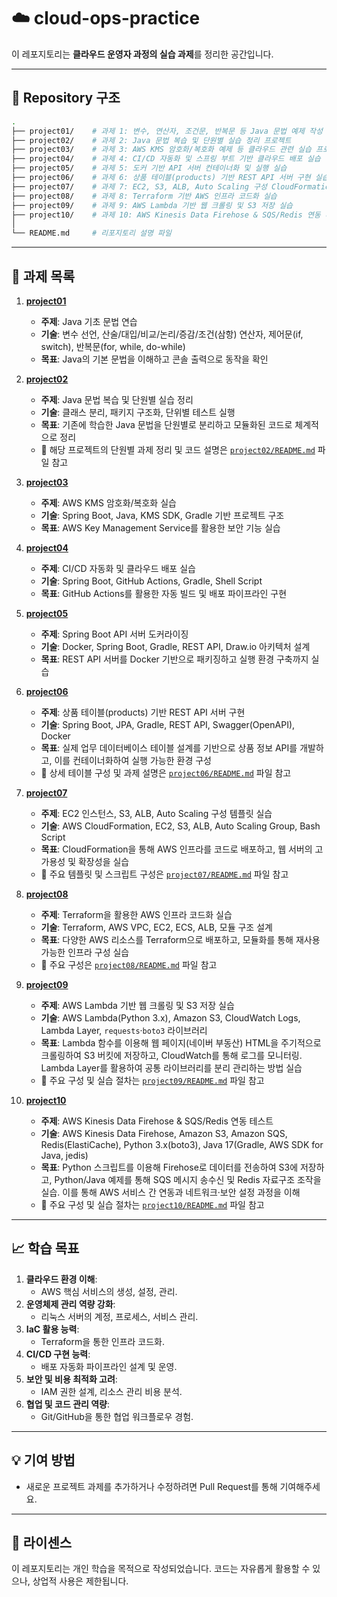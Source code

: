 # ☁️ cloud-ops-practice

이 레포지토리는 **클라우드 운영자 과정의 실습 과제**를 정리한 공간입니다.

---

## 📂 Repository 구조

```bash
. 
├── project01/    # 과제 1: 변수, 연산자, 조건문, 반복문 등 Java 문법 예제 작성
├── project02/    # 과제 2: Java 문법 복습 및 단원별 실습 정리 프로젝트
├── project03/    # 과제 3: AWS KMS 암호화/복호화 예제 등 클라우드 관련 실습 프로젝트
├── project04/    # 과제 4: CI/CD 자동화 및 스프링 부트 기반 클라우드 배포 실습
├── project05/    # 과제 5: 도커 기반 API 서버 컨테이너화 및 실행 실습
├── project06/    # 과제 6: 상품 테이블(products) 기반 REST API 서버 구현 실습
├── project07/    # 과제 7: EC2, S3, ALB, Auto Scaling 구성 CloudFormation 실습
├── project08/    # 과제 8: Terraform 기반 AWS 인프라 코드화 실습
├── project09/    # 과제 9: AWS Lambda 기반 웹 크롤링 및 S3 저장 실습
├── project10/    # 과제 10: AWS Kinesis Data Firehose & SQS/Redis 연동 테스트 실습
│
└── README.md     # 리포지토리 설명 파일
```

---

## 📁 과제 목록

1. **[project01](project01/)**
   - **주제**: Java 기초 문법 연습
   - **기술**: 변수 선언, 산술/대입/비교/논리/증감/조건(삼항) 연산자, 제어문(if, switch), 반복문(for, while, do-while)
   - **목표**: Java의 기본 문법을 이해하고 콘솔 출력으로 동작을 확인

2. **[project02](project02/)**
   - **주제**: Java 문법 복습 및 단원별 실습 정리
   - **기술**: 클래스 분리, 패키지 구조화, 단위별 테스트 실행
   - **목표**: 기존에 학습한 Java 문법을 단원별로 분리하고 모듈화된 코드로 체계적으로 정리
   - 📂 해당 프로젝트의 단원별 과제 정리 및 코드 설명은 [`project02/README.md`](project02/README.md) 파일 참고

3. **[project03](project03/)**
   - **주제**: AWS KMS 암호화/복호화 실습
   - **기술**: Spring Boot, Java, KMS SDK, Gradle 기반 프로젝트 구조
   - **목표**: AWS Key Management Service를 활용한 보안 기능 실습

4. **[project04](project04/)**
   - **주제**: CI/CD 자동화 및 클라우드 배포 실습
   - **기술**: Spring Boot, GitHub Actions, Gradle, Shell Script
   - **목표**: GitHub Actions를 활용한 자동 빌드 및 배포 파이프라인 구현

5. **[project05](project05/)**
   - **주제**: Spring Boot API 서버 도커라이징
   - **기술**: Docker, Spring Boot, Gradle, REST API, Draw.io 아키텍처 설계
   - **목표**: REST API 서버를 Docker 기반으로 패키징하고 실행 환경 구축까지 실습

6. **[project06](project06/)**
   - **주제**: 상품 테이블(products) 기반 REST API 서버 구현
   - **기술**: Spring Boot, JPA, Gradle, REST API, Swagger(OpenAPI), Docker
   - **목표**: 실제 업무 데이터베이스 테이블 설계를 기반으로 상품 정보 API를 개발하고, 이를 컨테이너화하여 실행 가능한 환경 구성
   - 📂 상세 테이블 구성 및 과제 설명은 [`project06/README.md`](project06/README.md) 파일 참고

7. **[project07](project07/)**
   - **주제**: EC2 인스턴스, S3, ALB, Auto Scaling 구성 템플릿 실습
   - **기술**: AWS CloudFormation, EC2, S3, ALB, Auto Scaling Group, Bash Script
   - **목표**: CloudFormation을 통해 AWS 인프라를 코드로 배포하고, 웹 서버의 고가용성 및 확장성을 실습
   - 📂 주요 템플릿 및 스크립트 구성은 [`project07/README.md`](project07/README.md) 파일 참고

8. **[project08](project08/)**
   - **주제**: Terraform을 활용한 AWS 인프라 코드화 실습
   - **기술**: Terraform, AWS VPC, EC2, ECS, ALB, 모듈 구조 설계
   - **목표**: 다양한 AWS 리소스를 Terraform으로 배포하고, 모듈화를 통해 재사용 가능한 인프라 구성 실습
   - 📂 주요 구성은 [`project08/README.md`](project08/README.md) 파일 참고

9. **[project09](project09/)**
   - **주제**: AWS Lambda 기반 웹 크롤링 및 S3 저장 실습
   - **기술**: AWS Lambda(Python 3.x), Amazon S3, CloudWatch Logs, Lambda Layer, `requests`·`boto3` 라이브러리
   - **목표**: Lambda 함수를 이용해 웹 페이지(네이버 부동산) HTML을 주기적으로 크롤링하여 S3 버킷에 저장하고, CloudWatch를 통해 로그를 모니터링. Lambda Layer를 활용하여 공통 라이브러리를 분리 관리하는 방법 실습
   - 📂 주요 구성 및 실습 절차는 [`project09/README.md`](project09/README.md) 파일 참고

10. **[project10](project10/)**
    - **주제**: AWS Kinesis Data Firehose & SQS/Redis 연동 테스트
    - **기술**: AWS Kinesis Data Firehose, Amazon S3, Amazon SQS, Redis(ElastiCache), Python 3.x(boto3), Java 17(Gradle, AWS SDK for Java, jedis)
    - **목표**: Python 스크립트를 이용해 Firehose로 데이터를 전송하여 S3에 저장하고, Python/Java 예제를 통해 SQS 메시지 송수신 및 Redis 자료구조 조작을 실습. 이를 통해 AWS 서비스 간 연동과 네트워크·보안 설정 과정을 이해
    - 📂 주요 구성 및 실습 절차는 [`project10/README.md`](project10/README.md) 파일 참고

---

## 📈 학습 목표

1. **클라우드 환경 이해**:
   - AWS 핵심 서비스의 생성, 설정, 관리.
2. **운영체제 관리 역량 강화**:
   - 리눅스 서버의 계정, 프로세스, 서비스 관리.
3. **IaC 활용 능력**:
   - Terraform을 통한 인프라 코드화.
4. **CI/CD 구현 능력**:
   - 배포 자동화 파이프라인 설계 및 운영.
5. **보안 및 비용 최적화 고려**:
   - IAM 권한 설계, 리소스 관리 비용 분석.
6. **협업 및 코드 관리 역량**:
   - Git/GitHub을 통한 협업 워크플로우 경험.

---

## 💡 기여 방법

- 새로운 프로젝트 과제를 추가하거나 수정하려면 Pull Request를 통해 기여해주세요.

---

## 📜 라이센스

이 레포지토리는 개인 학습을 목적으로 작성되었습니다. 코드는 자유롭게 활용할 수 있으나, 상업적 사용은 제한됩니다.
